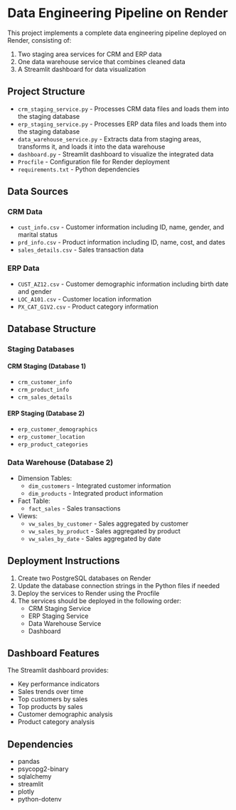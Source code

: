 # Data Engineering Pipeline on Render

This project implements a complete data engineering pipeline deployed on Render, consisting of:

1. Two staging area services for CRM and ERP data
2. One data warehouse service that combines cleaned data
3. A Streamlit dashboard for data visualization

## Project Structure

- `crm_staging_service.py` - Processes CRM data files and loads them into the staging database
- `erp_staging_service.py` - Processes ERP data files and loads them into the staging database
- `data_warehouse_service.py` - Extracts data from staging areas, transforms it, and loads it into the data warehouse
- `dashboard.py` - Streamlit dashboard to visualize the integrated data
- `Procfile` - Configuration file for Render deployment
- `requirements.txt` - Python dependencies

## Data Sources

### CRM Data
- `cust_info.csv` - Customer information including ID, name, gender, and marital status
- `prd_info.csv` - Product information including ID, name, cost, and dates
- `sales_details.csv` - Sales transaction data

### ERP Data
- `CUST_AZ12.csv` - Customer demographic information including birth date and gender
- `LOC_A101.csv` - Customer location information
- `PX_CAT_G1V2.csv` - Product category information

## Database Structure

### Staging Databases

#### CRM Staging (Database 1)
- `crm_customer_info`
- `crm_product_info`
- `crm_sales_details`

#### ERP Staging (Database 2)
- `erp_customer_demographics`
- `erp_customer_location`
- `erp_product_categories`

### Data Warehouse (Database 2)
- Dimension Tables:
  - `dim_customers` - Integrated customer information
  - `dim_products` - Integrated product information
- Fact Table:
  - `fact_sales` - Sales transactions
- Views:
  - `vw_sales_by_customer` - Sales aggregated by customer
  - `vw_sales_by_product` - Sales aggregated by product
  - `vw_sales_by_date` - Sales aggregated by date

## Deployment Instructions

1. Create two PostgreSQL databases on Render
2. Update the database connection strings in the Python files if needed
3. Deploy the services to Render using the Procfile
4. The services should be deployed in the following order:
   - CRM Staging Service
   - ERP Staging Service
   - Data Warehouse Service
   - Dashboard

## Dashboard Features

The Streamlit dashboard provides:
- Key performance indicators
- Sales trends over time
- Top customers by sales
- Top products by sales
- Customer demographic analysis
- Product category analysis

## Dependencies

- pandas
- psycopg2-binary
- sqlalchemy
- streamlit
- plotly
- python-dotenv
